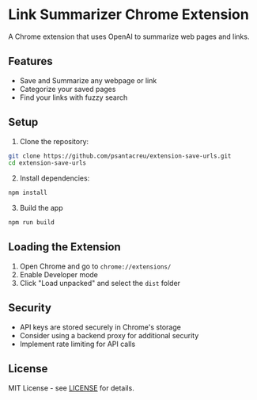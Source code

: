 # Link Summarizer Chrome Extension

A Chrome extension that uses OpenAI to summarize web pages and links.

## Features

- Save and Summarize any webpage or link
- Categorize your saved pages
- Find your links with fuzzy search

## Setup

1. Clone the repository:

```bash
git clone https://github.com/psantacreu/extension-save-urls.git
cd extension-save-urls
```

2. Install dependencies:

```bash
npm install
```

3. Build the app

```bash
npm run build
```

## Loading the Extension

1. Open Chrome and go to `chrome://extensions/`
2. Enable Developer mode
3. Click "Load unpacked" and select the `dist` folder

## Security

- API keys are stored securely in Chrome's storage
- Consider using a backend proxy for additional security
- Implement rate limiting for API calls

## License

MIT License - see [LICENSE](LICENSE) for details.
